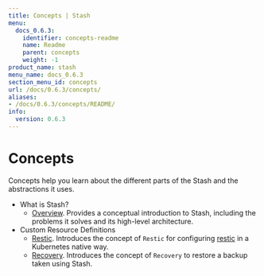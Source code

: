 ```yaml
---
title: Concepts | Stash
menu:
  docs_0.6.3:
    identifier: concepts-readme
    name: Readme
    parent: concepts
    weight: -1
product_name: stash
menu_name: docs_0.6.3
section_menu_id: concepts
url: /docs/0.6.3/concepts/
aliases:
- /docs/0.6.3/concepts/README/
info:
  version: 0.6.3
---
```


# Concepts

Concepts help you learn about the different parts of the Stash and the abstractions it uses.

- What is Stash?
  - [Overview](/docs/0.6.3/concepts/what-is-stash/overview). Provides a conceptual introduction to Stash, including the problems it solves and its high-level architecture.
- Custom Resource Definitions
  - [Restic](/docs/0.6.3/concepts/crds/restic). Introduces the concept of `Restic` for configuring [restic](https://restic.net) in a Kubernetes native way.
  - [Recovery](/docs/0.6.3/concepts/crds/recovery). Introduces the concept of `Recovery` to restore a backup taken using Stash.
